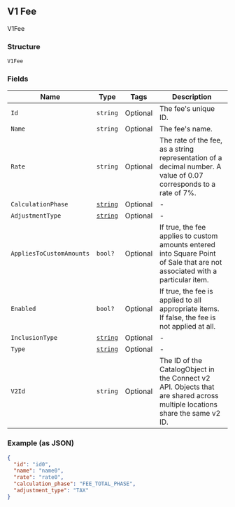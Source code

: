 ## V1 Fee

V1Fee

### Structure

`V1Fee`

### Fields

| Name | Type | Tags | Description |
|  --- | --- | --- | --- |
| `Id` | `string` | Optional | The fee's unique ID. |
| `Name` | `string` | Optional | The fee's name. |
| `Rate` | `string` | Optional | The rate of the fee, as a string representation of a decimal number. A value of 0.07 corresponds to a rate of 7%. |
| `CalculationPhase` | [`string`](/doc/models/v1-fee-calculation-phase.md) | Optional | - |
| `AdjustmentType` | [`string`](/doc/models/v1-fee-adjustment-type.md) | Optional | - |
| `AppliesToCustomAmounts` | `bool?` | Optional | If true, the fee applies to custom amounts entered into Square Point of Sale that are not associated with a particular item. |
| `Enabled` | `bool?` | Optional | If true, the fee is applied to all appropriate items. If false, the fee is not applied at all. |
| `InclusionType` | [`string`](/doc/models/v1-fee-inclusion-type.md) | Optional | - |
| `Type` | [`string`](/doc/models/v1-fee-type.md) | Optional | - |
| `V2Id` | `string` | Optional | The ID of the CatalogObject in the Connect v2 API. Objects that are shared across multiple locations share the same v2 ID. |

### Example (as JSON)

```json
{
  "id": "id0",
  "name": "name0",
  "rate": "rate0",
  "calculation_phase": "FEE_TOTAL_PHASE",
  "adjustment_type": "TAX"
}
```

